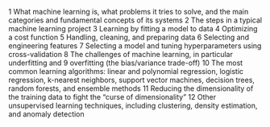 1 What machine learning is, what problems it tries to solve, and the main
categories and fundamental concepts of its systems
2 The steps in a typical machine learning project
3 Learning by fitting a model to data
4 Optimizing a cost function
5 Handling, cleaning, and preparing data
6 Selecting and engineering features
7 Selecting a model and tuning hyperparameters using cross-validation
8 The challenges of machine learning, in particular underfitting and
9 overfitting (the bias/variance trade-off)
10 The most common learning algorithms: linear and polynomial
regression, logistic regression, k-nearest neighbors, support vector
machines, decision trees, random forests, and ensemble methods
11  Reducing the dimensionality of the training data to fight the “curse of
dimensionality”
12 Other unsupervised learning techniques, including clustering, density
estimation, and anomaly detection